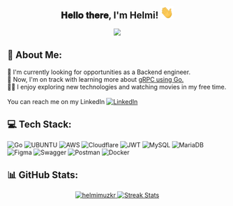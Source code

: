 <div align="center">
<h2> 𝐇𝐞𝐥𝐥𝐨 𝐭𝐡𝐞𝐫𝐞, I'm Helmi! <img src="https://raw.githubusercontent.com/ABSphreak/ABSphreak/master/gifs/Hi.gif" width="30px"></h2>
<a href="https://visitcount.itsvg.in">
  <img src="https://visitcount.itsvg.in/api?id=helmimuzkr&label=Profile%20Views&color=0&icon=1&pretty=true" />
</a>
</div>

## 💫 About Me:

🔭 I'm currently looking for opportunities as a Backend engineer.<br/>
📝 Now, I'm on track with learning more about <a href="https://github.com/helmimuzkr/self-learning/tree/main/golang">gRPC using Go.</a><br/>
👨‍💻 I enjoy exploring new technologies and watching movies in my free time.<br/>
<br/>
You can reach me on my LinkedIn [![LinkedIn](https://img.shields.io/badge/LinkedIn-%230077B5.svg?logo=linkedin&logoColor=white)](https://linkedin.com/in/helmimuzkr)

## 💻 Tech Stack:

![Go](https://img.shields.io/badge/go-%2300ADD8.svg?style=for-the-badge&logo=go&logoColor=white) ![UBUNTU](https://img.shields.io/badge/Ubuntu-E95420?style=for-the-badge&logo=ubuntu&logoColor=white) ![AWS](https://img.shields.io/badge/AWS-%23FF9900.svg?style=for-the-badge&logo=amazon-aws&logoColor=white) ![Cloudflare](https://img.shields.io/badge/Cloudflare-F38020?style=for-the-badge&logo=Cloudflare&logoColor=white) ![JWT](https://img.shields.io/badge/JWT-black?style=for-the-badge&logo=JSON%20web%20tokens) ![MySQL](https://img.shields.io/badge/mysql-%2300f.svg?style=for-the-badge&logo=mysql&logoColor=white) ![MariaDB](https://img.shields.io/badge/MariaDB-003545?style=for-the-badge&logo=mariadb&logoColor=white) ![Figma](https://img.shields.io/badge/figma-%23F24E1E.svg?style=for-the-badge&logo=figma&logoColor=white) ![Swagger](https://img.shields.io/badge/-Swagger-%23Clojure?style=for-the-badge&logo=swagger&logoColor=white) ![Postman](https://img.shields.io/badge/Postman-FF6C37?style=for-the-badge&logo=postman&logoColor=white) ![Docker](https://img.shields.io/badge/docker-%230db7ed.svg?style=for-the-badge&logo=docker&logoColor=white)

## 📊 GitHub Stats:

<div align="center">
<!--   <a href="https://github.com/helmimuzkr">
    <img height="150px" src="https://github-readme-stats.vercel.app/api?username=helmimuzkr&theme=react&hide_border=true&include_all_commits=true&count_private=true" alt="Commit Stats"/>
  </a> -->
  <a href="https://github.com/helmimuzkr">
    <img height="165px" src="https://github-readme-stats.vercel.app/api/top-langs/?username=helmimuzkr&theme=react&hide_border=true&include_all_commits=true&count_private=true&layout=compact" alt="helmimuzkr" />
  </a>
  <a href="https://github.com/helmimuzkr">
    <img height="165px" src="https://github-readme-streak-stats.herokuapp.com/?user=helmimuzkr&theme=react&hide_border=true" alt="Streak Stats"/>
  </a>
</div>


